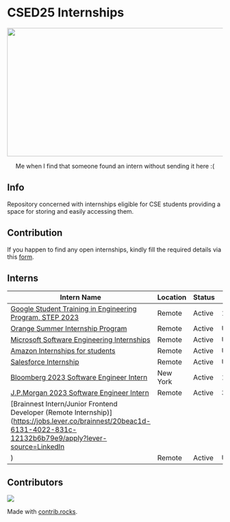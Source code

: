 # CSED25 Internships 
<p align="center">
  <img src="https://github.com/MostafaGalal1/CSED25_Internships/blob/main/GIFS/giphy%20(1).gif" width ="600" height="300"/>
</p>

<p align="center">
  Me when I find that someone found an intern without sending it here :(
</p>

## Info
Repository concerned with internships eligible for CSE students providing a space for storing and easily accessing them.
  
## Contribution
If you happen to find any open internships, kindly fill the required details via this [form](https://docs.google.com/forms/d/e/1FAIpQLSd4RoZeTgh7bJ2fLb7HgJCombEjj1C4GJpUQKIFivW3ENlm_w/viewform?usp=sf_link).

## Interns
| Intern Name | Location | Status | Deadline |
|------|----------|--------|----------|
|[Google Student Training in Engineering Program, STEP 2023](https://careers.google.com/jobs/results/?employment_type=INTERN&jex=ENTRY_LEVEL&q=STEP) | Remote | Active | 11/11/2022 |
|[Orange Summer Internship Program](https://msurvey.orange.com/summerinternshipprogram?fbclid=IwAR2g-Dd12rpmZ9-_Icc6obEJkqaTcrIgljTIY5lsVQpU-0DiGpml31cfOp0) | Remote | Active | Unidentified |
|[Microsoft Software Engineering Internships](https://careers.microsoft.com/students/us/en/c/engineering-jobs?from=20&s=1) | Remote | Active | Unidentified |
|[Amazon Internships for students](https://amazon.jobs/en/teams/internships-for-students?offset=0&result_limit=10&sort=relevant&category%5B%5D=software-development&distanceType=Mi&radius=24km&latitude=&longitude=&loc_group_id=&loc_query=&base_query=&city=&country=&region=&county=&query_options=&) | Remote | Active | Unidentified | 
|[Salesforce Internship](https://salesforce.wd1.myworkdayjobs.com/en-US/Futureforce_Internships/details/Summer-2023-Intern---Software-Engineer--Business-Technology--IT-_JR162559?q=software+engineer&d=cta-summer-view-sjb-1&jobFamilyGroup=8db2f0ed342347eb8bac553488d8d12e) | Remote | Active | Unidentified |
|[Bloomberg 2023 Software Engineer Intern](https://careers.bloomberg.com/job/detail/106002) | New York | Active | 14/10/2022 |
|[J.P.Morgan 2023 Software Engineer Intern](https://careers.jpmorgan.com/global/en/students/programs/software-engineer-summer#careers-section7) | Remote | Active | 31/10/2022 |
|[Brainnest Intern/Junior Frontend Developer (Remote Internship)](https://jobs.lever.co/brainnest/20beac1d-6131-4022-831c-12132b6b79e9/apply?lever-source=LinkedIn
) | Remote | Active | Unidentified |

## Contributors
<a href="https://github.com/MostafaGalal1/CSED25_Internships/graphs/contributors">
  <img src="https://contrib.rocks/image?repo=MostafaGalal1/CSED25_Internships&anon=1&columns=24" />
</a>

Made with [contrib.rocks](https://contrib.rocks).
